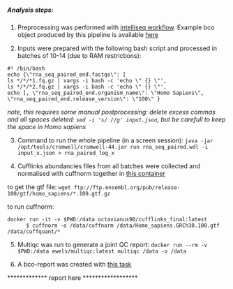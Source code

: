 ##### Analysis steps:

1. Preprocessing was performed with [intelliseq workflow](rna-seq-paired-end.wdl). Example bco object produced by this pipeline is available [here](bco.json)

2. Inputs were prepared with the following bash script and processed in batches of 10-14 (due to RAM restrictions):

```
#! /bin/bash
echo {\"rna_seq_paired_end.fastqs\": [
ls */*/*1.fq.gz | xargs -i bash -c 'echo \" {} \"',
ls */*/*2.fq.gz | xargs -i bash -c 'echo \" {} \"',
echo ], \"rna_seq_paired_end.organism_name\": \"Homo Sapiens\", \"rna_seq_paired_end.release_version\": \"100\" }
```
*note, this requires some manual postprocessing: delete excess commas and all spaces deleted: 
`sed -i 's/ //g' input.json`, but be carefull to keep the space in Homo sapiens*

3. Command to run the whole pipeline (in a screen session):
`java -jar /opt/tools/cromwell/cromwell-44.jar run rna_seq_paired.wdl -i input_x.json > rna_paired_log_x`

4. Cufflinks abundancies files from all batches were collected and normalised with cuffnorm together in [this container](https://hub.docker.com/r/octavianus90/cufflinks_final/tags)

to get the gtf file:
`wget ftp://ftp.ensembl.org/pub/release-100/gtf/homo_sapiens/*.100.gtf.gz`

to run cuffnorm:

```
docker run -it -v $PWD:/data octavianus90/cufflinks_final:latest
      $ cuffnorm -o /data/cuffnorm /data/Homo_sapiens.GRCh38.100.gtf /data/cuffquant/*
```
5. Multiqc was run to generate a joint QC report:
`docker run --rm -v $PWD:/data ewels/multiqc:latest multiqc /data -o /data`

6. A bco-report was created with [this task](report-bcl.wdl)

************* report here ******************



